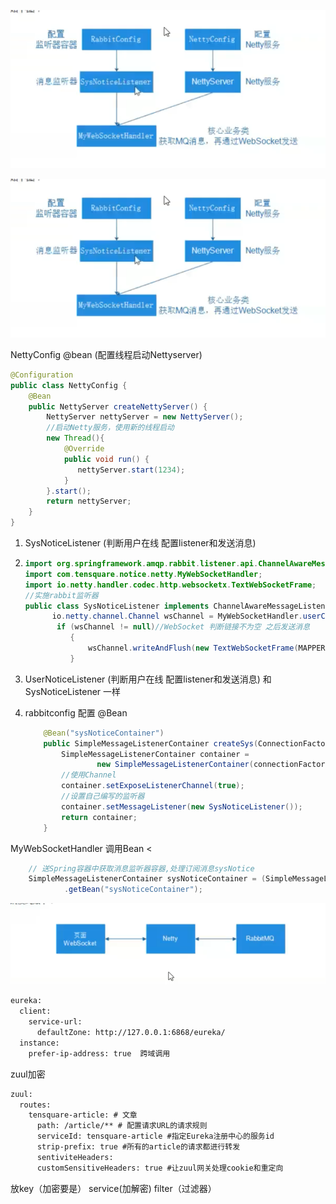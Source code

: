 ![Snipaste_2021-01-25_21-47-48](https://github.com/520536/javaspring_example/blob/master/netty/img/Snipaste_2021-01-25_21-47-48.png)



![Snipaste_2021-01-25_21-47-48](img\Snipaste_2021-01-25_21-47-48.png)

NettyConfig @bean (配置线程启动Nettyserver)

````java
@Configuration
public class NettyConfig {
    @Bean
    public NettyServer createNettyServer() {
        NettyServer nettyServer = new NettyServer();
        //启动Netty服务，使用新的线程启动
        new Thread(){
            @Override
            public void run() {
               nettyServer.start(1234);
            }
        }.start();
        return nettyServer;
    }
}
````



1. SysNoticeListener   (判断用户在线 配置listener和发送消息)

2. ````java
   import org.springframework.amqp.rabbit.listener.api.ChannelAwareMessageListener;
   import com.tensquare.notice.netty.MyWebSocketHandler;
   import io.netty.handler.codec.http.websocketx.TextWebSocketFrame;
   //实施rabbit监听器
   public class SysNoticeListener implements ChannelAwareMessageListener（）{
         io.netty.channel.Channel wsChannel = MyWebSocketHandler.userChannelMap.get(userId);
   		  if (wsChannel != null)//WebSocket 判断链接不为空 之后发送消息
             {
                 wsChannel.writeAndFlush(new TextWebSocketFrame(MAPPER.writeValueAsString(result)));
             } 
   ````

   

3. UserNoticeListener (判断用户在线 配置listener和发送消息) 和SysNoticeListener  一样

4. rabbitconfig 配置 @Bean 

   ````java
       @Bean("sysNoticeContainer")
       public SimpleMessageListenerContainer createSys(ConnectionFactory connectionFactory) {
           SimpleMessageListenerContainer container =
                   new SimpleMessageListenerContainer(connectionFactory);
           //使用Channel
           container.setExposeListenerChannel(true);
           //设置自己编写的监听器
           container.setMessageListener(new SysNoticeListener());
           return container;
       }
   ````

   

 MyWebSocketHandler 调用Bean <

````java
    // 送Spring容器中获取消息监听器容器,处理订阅消息sysNotice
    SimpleMessageListenerContainer sysNoticeContainer = (SimpleMessageListenerContainer) ApplicationContextProvider.getApplicationContext()
            .getBean("sysNoticeContainer");
````



![Snipaste_2021-01-26_21-21-50](img\Snipaste_2021-01-26_21-21-50.png)

````xml
eureka:
  client:
    service-url:
      defaultZone: http://127.0.0.1:6868/eureka/
  instance:
    prefer-ip-address: true  跨域调用
````





zuul加密

````xml
zuul:
  routes:
    tensquare-article: # 文章
      path: /article/** # 配置请求URL的请求规则
      serviceId: tensquare-article #指定Eureka注册中心的服务id
      strip-prefix: true #所有的article的请求都进行转发
      sentiviteHeaders:
      customSensitiveHeaders: true #让zuul网关处理cookie和重定向
````

放key（加密要是） service(加解密) filter（过滤器）